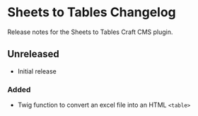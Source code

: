 # Sheets to Tables Changelog

Release notes for the Sheets to Tables Craft CMS plugin.



## Unreleased

- Initial release

### Added

- Twig function to convert an excel file into an HTML `<table>`
